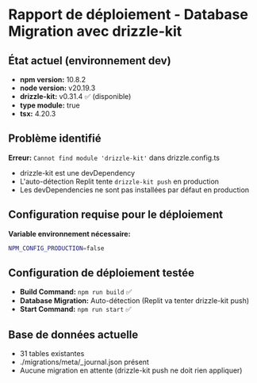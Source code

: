 # Rapport de déploiement - Database Migration avec drizzle-kit

## État actuel (environnement dev)
- **npm version:** 10.8.2
- **node version:** v20.19.3
- **drizzle-kit:** v0.31.4 ✅ (disponible)
- **type module:** true
- **tsx:** 4.20.3

## Problème identifié
**Erreur:** `Cannot find module 'drizzle-kit'` dans drizzle.config.ts
- drizzle-kit est une devDependency
- L'auto-détection Replit tente `drizzle-kit push` en production
- Les devDependencies ne sont pas installées par défaut en production

## Configuration requise pour le déploiement
**Variable environnement nécessaire:**
```bash
NPM_CONFIG_PRODUCTION=false
```

## Configuration de déploiement testée
- **Build Command:** `npm run build` ✅
- **Database Migration:** Auto-détection (Replit va tenter drizzle-kit push)
- **Start Command:** `npm run start` ✅

## Base de données actuelle
- 31 tables existantes
- ./migrations/meta/_journal.json présent
- Aucune migration en attente (drizzle-kit push ne doit rien appliquer)